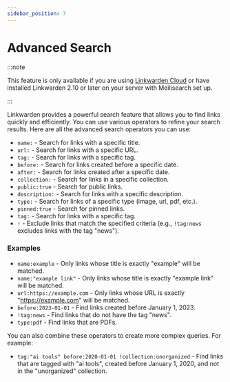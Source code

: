 ```yaml
---
sidebar_position: 7
---
```


# Advanced Search

:::note

This feature is only available if you are using [Linkwarden Cloud](https://linkwarden.app/#pricing) or have installed Linkwarden 2.10 or later on your server with Meilisearch set up.

:::

Linkwarden provides a powerful search feature that allows you to find links quickly and efficiently. You can use various operators to refine your search results. Here are all the advanced search operators you can use:

- `name:` - Search for links with a specific title.
- `url:` - Search for links with a specific URL.
- `tag:` - Search for links with a specific tag.
- `before:` - Search for links created before a specific date.
- `after:` - Search for links created after a specific date.
- `collection:` - Search for links in a specific collection.
- `public:true` - Search for public links.
- `description:` - Search for links with a specific description.
- `type:` - Search for links of a specific type (image, url, pdf, etc.).
- `pinned:true` - Search for pinned links.
- `tag:` - Search for links with a specific tag.
- `!` - Exclude links that match the specified criteria (e.g., `!tag:news` excludes links with the tag "news").

### Examples

- `name:example` - Only links whose title is exactly "example" will be matched.
- `name:"example link"` - Only links whose title is exactly "example link" will be matched.
- `url:https://example.com` - Only links whose URL is exactly "https://example.com" will be matched.
- `before:2023-01-01` - Find links created before January 1, 2023.
- `!tag:news` - Find links that do not have the tag "news".
- `type:pdf` - Find links that are PDFs.

You can also combine these operators to create more complex queries. For example:

- `tag:"ai tools" before:2020-01-01 !collection:unorganized` - Find links that are tagged with "ai tools", created before January 1, 2020, and not in the "unorganized" collection.
